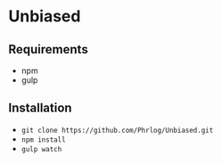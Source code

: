 # Unbiased

## Requirements
* npm
* gulp
## Installation
* `git clone https://github.com/Phrlog/Unbiased.git` 
* `npm install`
* `gulp watch`